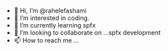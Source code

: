 - 👋 Hi, I’m @rahelefashami
- 👀 I’m interested in coding.
- 🌱 I’m currently learning spfx
- 💞️ I’m looking to collaborate on ...spfx development
- 📫 How to reach me ...

<!---
rahelefashami/rahelefashami is a ✨ special ✨ repository because its `README.md` (this file) appears on your GitHub profile.
You can click the Preview link to take a look at your changes.
--->
